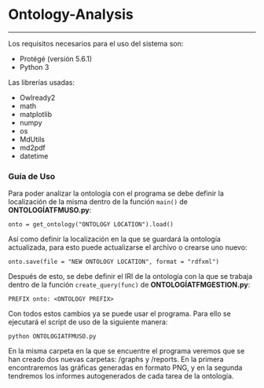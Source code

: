# Ontology-Analysis
---
Los requisitos necesarios para el uso del sistema son:
 - Protégé (versión 5.6.1)
 - Python 3

Las librerías usadas:
-	Owlready2
- math
- matplotlib
- numpy
- os
- MdUtils
-	md2pdf
-	datetime

### Guía de Uso
Para poder analizar la ontología con el programa se debe definir la localización de la misma dentro de la función `main()` de **ONTOLOGÍATFMUSO.py**:

`onto = get_ontology("ONTOLOGY LOCATION").load()`

Así como definir la localización en la que se guardará la ontología actualizada, para esto puede actualizarse el archivo o crearse uno nuevo:

`onto.save(file = "NEW ONTOLOGY LOCATION", format = "rdfxml")`

Después de esto, se debe definir el IRI de la ontología con la que se trabaja dentro de la función `create_query(func)` de **ONTOLOGÍATFMGESTION.py**:

`PREFIX onto: <ONTOLOGY PREFIX>`

Con todos estos cambios ya se puede usar el programa. Para ello se ejecutará el script de uso de la siguiente manera:

`python ONTOLOGIATFMUSO.py`

En la misma carpeta en la que se encuentre el programa veremos que se han creado dos nuevas carpetas: /graphs y /reports. En la primera encontraremos las gráficas generadas en formato PNG, y en la segunda tendremos los informes autogenerados de cada tarea de la ontología.
